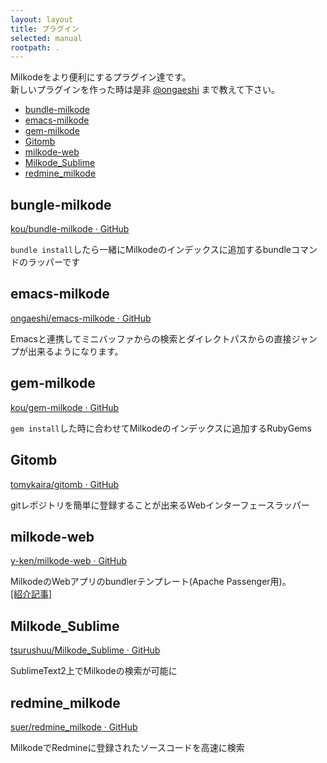 ```yaml
---
layout: layout
title: プラグイン
selected: manual
rootpath: .
---
```

Milkodeをより便利にするプラグイン達です。<br>
新しいプラグインを作った時は是非 [@ongaeshi](https://twitter.com/ongaeshi) まで教えて下さい。

- [bundle-milkode](#bundle-milkode)
- [emacs-milkode](#emacs-milkode)
- [gem-milkode](#gem-milkode)
- [Gitomb](#gitomb)
- [milkode-web](#milkode-web)
- [Milkode_Sublime](#milkode-sublime)
- [redmine_milkode](#redmine-milkode)

## <a name="bundle-milkode"></a> bungle-milkode
[kou/bundle-milkode · GitHub](https://github.com/kou/bundle-milkode)

`bundle install`したら一緒にMilkodeのインデックスに追加するbundleコマンドのラッパーです 

## <a name="emacs-milkode"></a> emacs-milkode
[ongaeshi/emacs-milkode · GitHub](https://github.com/ongaeshi/emacs-milkode)

Emacsと連携してミニバッファからの検索とダイレクトパスからの直接ジャンプが出来るようになります。

## <a name="gem-milkode"></a> gem-milkode
[kou/gem-milkode · GitHub](https://github.com/kou/gem-milkode)

`gem install`した時に合わせてMilkodeのインデックスに追加するRubyGems

## <a name="gitmb"></a> Gitomb
[tomykaira/gitomb · GitHub](https://github.com/tomykaira/gitomb)

gitレポジトリを簡単に登録することが出来るWebインターフェースラッパー

## <a name="milkode-web"></a> milkode-web
 
[y-ken/milkode-web · GitHub](https://github.com/y-ken/milkode-web)

MilkodeのWebアプリのbundlerテンプレート(Apache Passenger用)。<br>
[[紹介記事]](http://y-ken.hatenablog.com/entry/how-to-install-milkode-with-passenger)

## <a name="milkode-sublime"></a> Milkode_Sublime
[tsurushuu/Milkode_Sublime · GitHub](https://github.com/tsurushuu/Milkode_Sublime)

SublimeText2上でMilkodeの検索が可能に

## <a name="redmine-milkode"></a> redmine_milkode
[suer/redmine_milkode · GitHub](https://github.com/suer/redmine_milkode)

MilkodeでRedmineに登録されたソースコードを高速に検索


